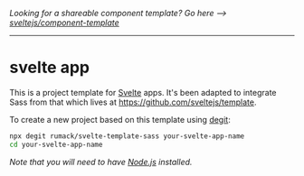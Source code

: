 *Looking for a shareable component template? Go here --> [sveltejs/component-template](https://github.com/sveltejs/component-template)*

---

# svelte app

This is a project template for [Svelte](https://svelte.dev) apps. It's been adapted to integrate Sass from that which lives at https://github.com/sveltejs/template.

To create a new project based on this template using [degit](https://github.com/Rich-Harris/degit):

```bash
npx degit rumack/svelte-template-sass your-svelte-app-name
cd your-svelte-app-name
```

*Note that you will need to have [Node.js](https://nodejs.org) installed.*




